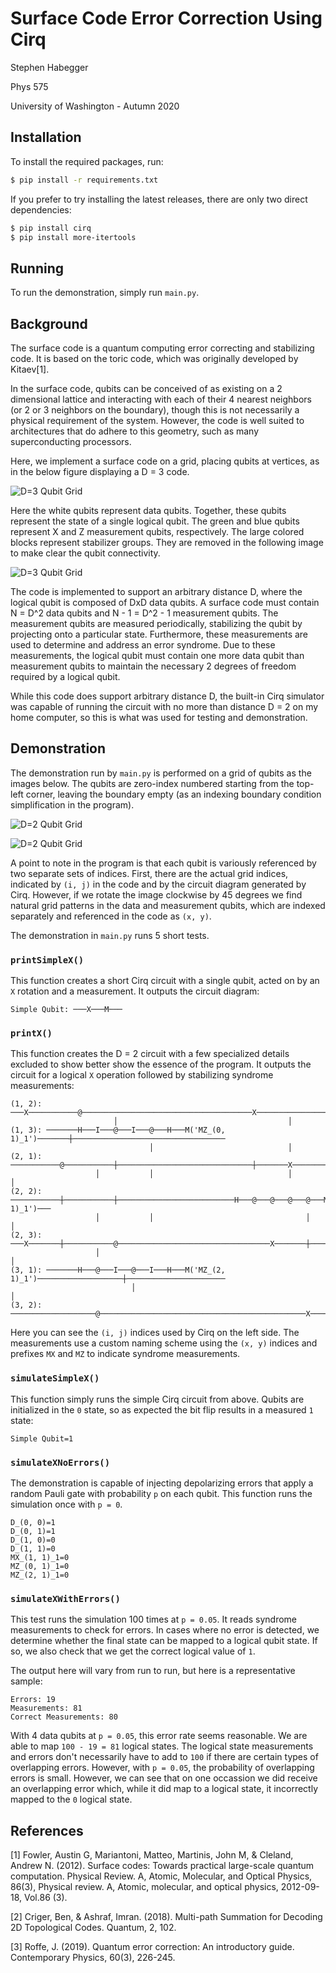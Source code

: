 # Surface Code Error Correction Using Cirq

Stephen Habegger

Phys 575

University of Washington - Autumn 2020

## Installation

To install the required packages, run:

```bash
$ pip install -r requirements.txt
```

If you prefer to try installing the latest releases, there are only two direct dependencies:

```bash
$ pip install cirq
$ pip install more-itertools
```

## Running

To run the demonstration, simply run `main.py`.

## Background

The surface code is a quantum computing error correcting and stabilizing code. It is based on the toric code, which was originally developed by Kitaev[1].

In the surface code, qubits can be conceived of as existing on a 2 dimensional lattice and interacting with each of their 4 nearest neighbors (or 2 or 3 neighbors on the boundary), though this is not necessarily a physical requirement of the system. However, the code is well suited to architectures that do adhere to this geometry, such as many superconducting processors.

Here, we implement a surface code on a grid, placing qubits at vertices, as in the below figure displaying a D = 3 code.

![D=3 Qubit Grid](./d_3_background.svg)

Here the white qubits represent data qubits. Together, these qubits represent the state of a single logical qubit. The green and blue qubits represent X and Z measurement qubits, respectively. The large colored blocks represent stabilizer groups. They are removed in the following image to make clear the qubit connectivity.

![D=3 Qubit Grid](./d_3.svg)

The code is implemented to support an arbitrary distance D, where the logical qubit is composed of DxD data qubits. A surface code must contain N = D^2 data qubits and N - 1 = D^2 - 1 measurement qubits. The measurement qubits are measured periodically, stabilizing the qubit by projecting onto a particular state. Furthermore, these measurements are used to determine and address an error syndrome. Due to these measurements, the logical qubit must contain one more data qubit than measurement qubits to maintain the necessary 2 degrees of freedom required by a logical qubit.

While this code does support arbitrary distance D, the built-in Cirq simulator was capable of running the circuit with no more than distance D = 2 on my home computer, so this is what was used for testing and demonstration.

## Demonstration

The demonstration run by `main.py` is performed on a grid of qubits as the images below. The qubits are zero-index numbered starting from the top-left corner, leaving the boundary empty (as an indexing boundary condition simplification in the program).

![D=2 Qubit Grid](./d_2_background.svg)

![D=2 Qubit Grid](./d_2.svg)

A point to note in the program is that each qubit is variously referenced by two separate sets of indices. First, there are the actual grid indices, indicated by `(i, j)` in the code and by the circuit diagram generated by Cirq. However, if we rotate the image clockwise by 45 degrees we find natural grid patterns in the data and measurement qubits, which are indexed separately and referenced in the code as `(x, y)`.

The demonstration in `main.py` runs 5 short tests.

### `printSimpleX()`

This function creates a short Cirq circuit with a single qubit, acted on by an `X` rotation and a measurement. It outputs the circuit diagram:

```
Simple Qubit: ───X───M───
```

### `printX()`

This function creates the D = 2 circuit with a few specialized details excluded to show better show the essence of the program. It outputs the circuit for a logical `X` operation followed by stabilizing syndrome measurements:

```
(1, 2): ───X───────────@──────────────────────────────────────X──────────────────────────────────
                       │                                      │
(1, 3): ───────H───I───@───I───@───H───M('MZ_(0, 1)_1')───────┼──────────────────────────────────
                               │                              │
(2, 1): ───────────@───────────┼──────────────────────────────┼───────X──────────────────────────
                   │           │                              │       │
(2, 2): ───────────┼───────────┼──────────────────────────H───@───@───@───@───M('MX_(1, 1)_1')───
                   │           │                                  │       │
(2, 3): ───X───────┼───────────@──────────────────────────────────X───────┼──────────────────────
                   │                                                      │
(3, 1): ───────H───@───I───@───I───H───M('MZ_(2, 1)_1')───────────────────┼──────────────────────
                           │                                              │
(3, 2): ───────────────────@──────────────────────────────────────────────X──────────────────────
```

Here you can see the `(i, j)` indices used by Cirq on the left side. The measurements use a custom naming scheme using the `(x, y)` indices and prefixes `MX` and `MZ` to indicate syndrome measurements.

### `simulateSimpleX()`

This function simply runs the simple Cirq circuit from above. Qubits are initialized in the `0` state, so as expected the bit flip results in a measured `1` state:

```
Simple Qubit=1
```

### `simulateXNoErrors()`

The demonstration is capable of injecting depolarizing errors that apply a random Pauli gate with probability `p` on each qubit. This function runs the simulation once with `p = 0`.

```
D_(0, 0)=1
D_(0, 1)=1
D_(1, 0)=0
D_(1, 1)=0
MX_(1, 1)_1=0
MZ_(0, 1)_1=0
MZ_(2, 1)_1=0
```

### `simulateXWithErrors()`

This test runs the simulation 100 times at `p = 0.05`. It reads syndrome measurements to check for errors. In cases where no error is detected, we determine whether the final state can be mapped to a logical qubit state. If so, we also check that we get the correct logical value of `1`.

The output here will vary from run to run, but here is a representative sample:

```
Errors: 19
Measurements: 81
Correct Measurements: 80
```

With 4 data qubits at `p = 0.05`, this error rate seems reasonable. We are able to map `100 - 19 = 81` logical states. The logical state measurements and errors don't necessarily have to add to `100` if there are certain types of overlapping errors. However, with `p = 0.05`, the probability of overlapping errors is small. However, we can see that on one occassion we did receive an overlapping error which, while it did map to a logical state, it incorrectly mapped to the `0` logical state.

## References

[1] Fowler, Austin G, Mariantoni, Matteo, Martinis, John M, & Cleland, Andrew N. (2012). Surface codes: Towards practical large-scale quantum computation. Physical Review. A, Atomic, Molecular, and Optical Physics, 86(3), Physical review. A, Atomic, molecular, and optical physics, 2012-09-18, Vol.86 (3).

[2] Criger, Ben, & Ashraf, Imran. (2018). Multi-path Summation for Decoding 2D Topological Codes. Quantum, 2, 102.

[3] Roffe, J. (2019). Quantum error correction: An introductory guide. Contemporary Physics, 60(3), 226-245.
